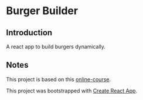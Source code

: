 # Burger Builder

## Introduction
A react app to build burgers dynamically.  


## Notes
This project is based on this [online-course](https://www.udemy.com/react-the-complete-guide-incl-redux/).

This project was bootstrapped with [Create React App](https://github.com/facebook/create-react-app).  
